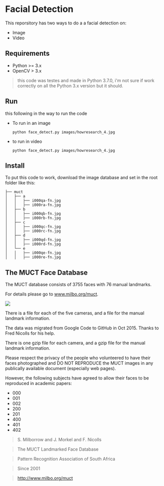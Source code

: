 # Facial Detection
This reporsitory has two ways to do a a facial detection on:
- Image
- Video

## Requirements
- Python >= 3.x
- OpenCV > 3.x

> this code was testes and made in Python 3.7.0, i'm not sure if work correctly on all the Python 3.x version but it should.

## Run
this following in the way to run the code

- To run in an image

    ```
    python face_detect.py images/howresearch_4.jpg
    ```
- to run in video
    ```
    python face_detect.py images/howresearch_4.jpg
    ```

## Install
To put this code to work, download the image database and set in the root folder like this:
```
├── muct
│   ├── a
│   │   ├── i000qa-fn.jpg
│   │   ├── i000ra-fn.jpg
│   ├── b
│   │   ├── i000qb-fn.jpg
│   │   ├── i000rb-fn.jpg
│   ├── c
│   │   ├── i000qc-fn.jpg
│   │   ├── i000rc-fn.jpg
│   ├── d
│   │   ├── i000qd-fn.jpg
│   │   ├── i000rd-fn.jpg
│   └── e
│   │   ├── i000qe-fn.jpg
│   │   ├── i000re-fn.jpg
```

## The MUCT Face Database

The MUCT database consists of 3755 faces with 76 manual landmarks.

For details please go to www.milbo.org/muct.

![](http://www.milbo.org/muct/muct-examples-lores.jpg)

There is a file for each of the five cameras, and a file for the
manual landmark information.

The data was migrated from Google Code to GitHub in Oct 2015.  Thanks to Fred Nicolls for his help.

There is one gzip file for each camera, and a gzip file for
the manual landmark information.

Please respect the privacy of the people who volunteered to have their
faces photographed and DO NOT REPRODUCE the MUCT images in any
publically available document (especially web pages).

However, the following subjects have agreed to allow their faces
to be reproduced in academic papers:

- 000
- 001
- 002
- 200
- 201
- 400
- 401
- 402


> S. Milborrow and J. Morkel and F. Nicolls

> The MUCT Landmarked Face Database

> Pattern Recognition Association of South Africa

> Since 2001

> http://www.milbo.org/muct
